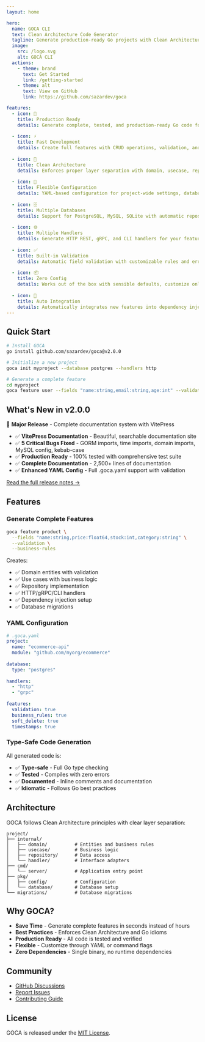 ```yaml
---
layout: home

hero:
  name: GOCA CLI
  text: Clean Architecture Code Generator
  tagline: Generate production-ready Go projects with Clean Architecture in seconds
  image:
    src: /logo.svg
    alt: GOCA CLI
  actions:
    - theme: brand
      text: Get Started
      link: /getting-started
    - theme: alt
      text: View on GitHub
      link: https://github.com/sazardev/goca

features:
  - icon: 🚀
    title: Production Ready
    details: Generate complete, tested, and production-ready Go code following Clean Architecture principles.
  
  - icon: ⚡
    title: Fast Development
    details: Create full features with CRUD operations, validation, and business rules in seconds.
  
  - icon: 🎯
    title: Clean Architecture
    details: Enforces proper layer separation with domain, usecase, repository, and handler layers.
  
  - icon: 🔧
    title: Flexible Configuration
    details: YAML-based configuration for project-wide settings, database types, and code generation options.
  
  - icon: 🗄️
    title: Multiple Databases
    details: Support for PostgreSQL, MySQL, SQLite with automatic repository implementation.
  
  - icon: 🌐
    title: Multiple Handlers
    details: Generate HTTP REST, gRPC, and CLI handlers for your features automatically.
  
  - icon: ✅
    title: Built-in Validation
    details: Automatic field validation with customizable rules and error handling.
  
  - icon: 📦
    title: Zero Config
    details: Works out of the box with sensible defaults, customize only what you need.
  
  - icon: 🔄
    title: Auto Integration
    details: Automatically integrates new features into dependency injection and main.go.
---
```


## Quick Start

```bash
# Install GOCA
go install github.com/sazardev/goca@v2.0.0

# Initialize a new project
goca init myproject --database postgres --handlers http

# Generate a complete feature
cd myproject
goca feature user --fields "name:string,email:string,age:int" --validation --business-rules
```

## What's New in v2.0.0

🎉 **Major Release** - Complete documentation system with VitePress

- ✅ **VitePress Documentation** - Beautiful, searchable documentation site
- ✅ **5 Critical Bugs Fixed** - GORM imports, time imports, domain imports, MySQL config, kebab-case
- ✅ **Production Ready** - 100% tested with comprehensive test suite
- ✅ **Complete Documentation** - 2,500+ lines of documentation
- ✅ **Enhanced YAML Config** - Full .goca.yaml support with validation

[Read the full release notes →](/releases/v2.0.0)

## Features

### Generate Complete Features

```bash
goca feature product \
  --fields "name:string,price:float64,stock:int,category:string" \
  --validation \
  --business-rules
```

Creates:
- ✅ Domain entities with validation
- ✅ Use cases with business logic
- ✅ Repository implementation
- ✅ HTTP/gRPC/CLI handlers
- ✅ Dependency injection setup
- ✅ Database migrations

### YAML Configuration

```yaml
# .goca.yaml
project:
  name: "ecommerce-api"
  module: "github.com/myorg/ecommerce"
  
database:
  type: "postgres"
  
handlers:
  - "http"
  - "grpc"
  
features:
  validation: true
  business_rules: true
  soft_delete: true
  timestamps: true
```

### Type-Safe Code Generation

All generated code is:
- ✅ **Type-safe** - Full Go type checking
- ✅ **Tested** - Compiles with zero errors
- ✅ **Documented** - Inline comments and documentation
- ✅ **Idiomatic** - Follows Go best practices

## Architecture

GOCA follows Clean Architecture principles with clear layer separation:

```
project/
├── internal/
│   ├── domain/          # Entities and business rules
│   ├── usecase/         # Business logic
│   ├── repository/      # Data access
│   └── handler/         # Interface adapters
├── cmd/
│   └── server/          # Application entry point
├── pkg/
│   ├── config/          # Configuration
│   └── database/        # Database setup
└── migrations/          # Database migrations
```

## Why GOCA?

- **Save Time** - Generate complete features in seconds instead of hours
- **Best Practices** - Enforces Clean Architecture and Go idioms
- **Production Ready** - All code is tested and verified
- **Flexible** - Customize through YAML or command flags
- **Zero Dependencies** - Single binary, no runtime dependencies

## Community

- [GitHub Discussions](https://github.com/sazardev/goca/discussions)
- [Report Issues](https://github.com/sazardev/goca/issues)
- [Contributing Guide](https://github.com/sazardev/goca/blob/master/CONTRIBUTING.md)

## License

GOCA is released under the [MIT License](https://github.com/sazardev/goca/blob/master/LICENSE).
